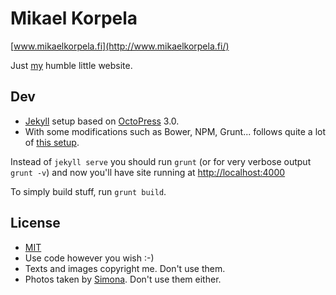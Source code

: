# Mikael Korpela
[www.mikaelkorpela.fi](http://www.mikaelkorpela.fi/)

Just [my](https://github.com/simison) humble little website.

## Dev
* [Jekyll](http://jekyllrb.com/) setup based on [OctoPress](http://octopress.org/) 3.0.
* With some modifications such as Bower, NPM, Grunt... follows quite a lot of [this setup](http://www.aymerick.com/2014/07/22/jekyll-github-pages-bower-bootstrap.html).

Instead of `jekyll serve` you should run `grunt` (or for very verbose output `grunt -v`) and now you'll have site running at [http://localhost:4000](http://localhost:4000)

To simply build stuff, run `grunt build`.

## License
- [MIT](LICENSE)
- Use code however you wish :-)
- Texts and images copyright me. Don't use them.
- Photos taken by [Simona](https://www.wanderlust.lt/). Don't use them either.
